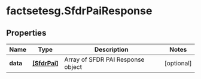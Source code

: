 # factsetesg.SfdrPaiResponse

## Properties

Name | Type | Description | Notes
------------ | ------------- | ------------- | -------------
**data** | [**[SfdrPai]**](SfdrPai.md) | Array of SFDR PAI Response object | [optional] 


